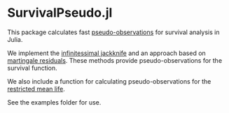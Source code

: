 # SurvivalPseudo.jl

This package calculates fast [pseudo-observations](https://pubmed.ncbi.nlm.nih.gov/19654170/) for survival analysis in Julia.

We implement the [infinitessimal jackknife](https://cran.r-project.org/web/packages/survivalVignettes/vignettes/pseudo.html) and
an approach based on [martingale residuals](https://arxiv.org/abs/2109.02959).  These methods provide pseudo-observations for the
survival function.

We also include a function for calculating pseudo-observations for the [restricted mean life](https://link.springer.com/article/10.1007/s10985-004-4771-0).

See the examples folder for use.
